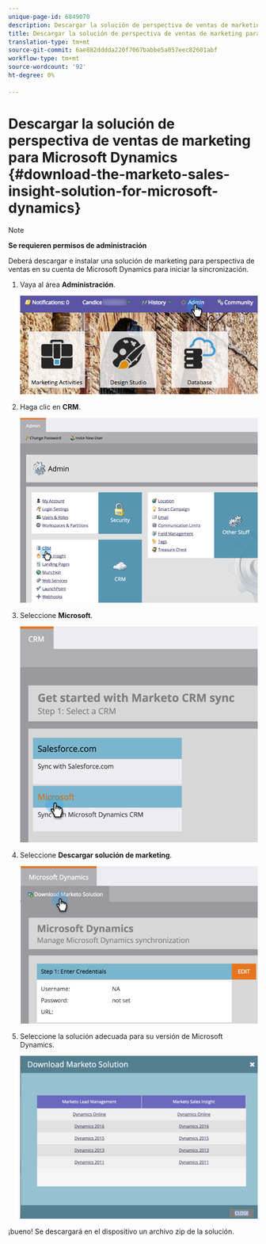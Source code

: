 ```yaml
---
unique-page-id: 6849070
description: Descargar la solución de perspectiva de ventas de marketing para Microsoft Dynamics - Documentos de marketing - Documentación del producto
title: Descargar la solución de perspectiva de ventas de marketing para Microsoft Dynamics
translation-type: tm+mt
source-git-commit: 6ae882dddda220f7067babbe5a057eec82601abf
workflow-type: tm+mt
source-wordcount: '92'
ht-degree: 0%

---
```



# Descargar la solución de perspectiva de ventas de marketing para Microsoft Dynamics {#download-the-marketo-sales-insight-solution-for-microsoft-dynamics}

>[!NOTE]
>
>**Se requieren permisos de administración**

Deberá descargar e instalar una solución de marketing para perspectiva de ventas en su cuenta de Microsoft Dynamics para iniciar la sincronización.

1. Vaya al área **Administración**.

   ![](assets/mainnavhand.png)

1. Haga clic en **CRM**.

   ![](assets/image2015-3-11-13-3a7-3a11.png)

1. Seleccione **Microsoft**.

   ![](assets/image2016-5-3.png)

1. Seleccione **Descargar solución de marketing**.

   ![](assets/image2015-3-11-13-3a10-3a4.png)

1. Seleccione la solución adecuada para su versión de Microsoft Dynamics.

   ![](assets/msd-online.png)

¡bueno! Se descargará en el dispositivo un archivo zip de la solución.
